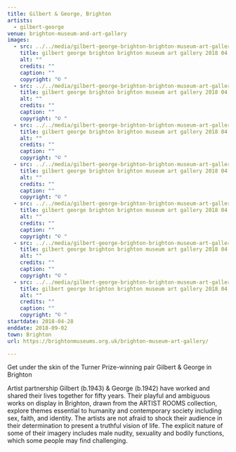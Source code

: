 ```yaml
---
title: Gilbert & George, Brighton
artists:
  - gilbert-george
venue: brighton-museum-and-art-gallery
images:
  - src: ../../media/gilbert-george-brighton-brighton-museum-art-gallery-2018-04-28-0.webp
    title: gilbert george brighton brighton museum art gallery 2018 04 28 0
    alt: ""
    credits: ""
    caption: ""
    copyright: "© "
  - src: ../../media/gilbert-george-brighton-brighton-museum-art-gallery-2018-04-28-1.webp
    title: gilbert george brighton brighton museum art gallery 2018 04 28 1
    alt: ""
    credits: ""
    caption: ""
    copyright: "© "
  - src: ../../media/gilbert-george-brighton-brighton-museum-art-gallery-2018-04-28-2.webp
    title: gilbert george brighton brighton museum art gallery 2018 04 28 2
    alt: ""
    credits: ""
    caption: ""
    copyright: "© "
  - src: ../../media/gilbert-george-brighton-brighton-museum-art-gallery-2018-04-28-3.webp
    title: gilbert george brighton brighton museum art gallery 2018 04 28 3
    alt: ""
    credits: ""
    caption: ""
    copyright: "© "
  - src: ../../media/gilbert-george-brighton-brighton-museum-art-gallery-2018-04-28-4.webp
    title: gilbert george brighton brighton museum art gallery 2018 04 28 4
    alt: ""
    credits: ""
    caption: ""
    copyright: "© "
  - src: ../../media/gilbert-george-brighton-brighton-museum-art-gallery-2018-04-28-5.webp
    title: gilbert george brighton brighton museum art gallery 2018 04 28 5
    alt: ""
    credits: ""
    caption: ""
    copyright: "© "
  - src: ../../media/gilbert-george-brighton-brighton-museum-art-gallery-2018-04-28-6.webp
    title: gilbert george brighton brighton museum art gallery 2018 04 28 6
    alt: ""
    credits: ""
    caption: ""
    copyright: "© "
startdate: 2018-04-28
enddate: 2018-09-02
town: Brighton
url: https://brightonmuseums.org.uk/brighton-museum-art-gallery/

---
```


Get under the skin of the Turner Prize-winning pair Gilbert & George in Brighton

Artist partnership Gilbert (b.1943) & George (b.1942) have worked and shared their lives together for fifty years. Their playful and ambiguous works on display in Brighton, drawn from the ARTIST ROOMS collection, explore themes essential to humanity and contemporary society including sex, faith, and identity. The artists are not afraid to shock their audience in their determination to present a truthful vision of life. The explicit nature of some of their imagery includes male nudity, sexuality and bodily functions, which some people may find challenging.